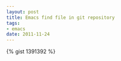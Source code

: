 ```yaml
---
layout: post
title: Emacs find file in git repository
tags: 
- emacs
date: 2011-11-24
---
```

{% gist 1391392  %}
